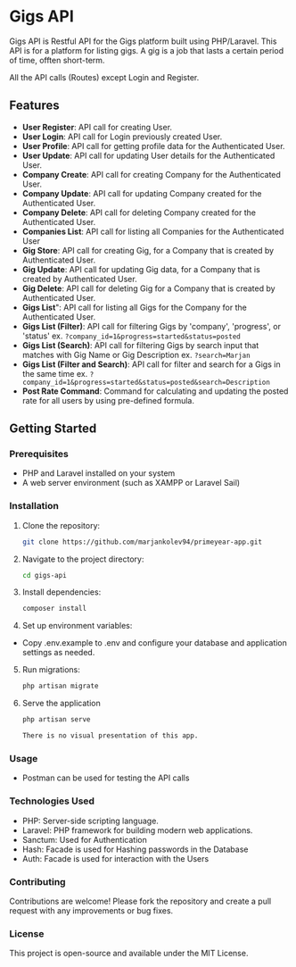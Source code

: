 # Gigs API

Gigs API is Restful API for the Gigs platform built using PHP/Laravel.
This API is for a platform for listing gigs. A gig is a job that lasts a certain period of time, offten short-term.

All the API calls (Routes) except Login and Register.
## Features

- **User Register**: API call for creating User.
- **User Login**: API call for Login previously created User.
- **User Profile**: API call for getting profile data for the Authenticated User.
- **User Update**: API call for updating User details for the Authenticated User.
- **Company Create**: API call for creating Company for the Authenticated User.
- **Company Update**: API call for updating Company created for the Authenticated User.
- **Company Delete**: API call for deleting Company created for the Authenticated User.
- **Companies List**: API call for listing all Companies for the Authenticated User
- **Gig Store**: API call for creating Gig, for a Company that is created by Authenticated User.
- **Gig Update**: API call for updating Gig data, for a Company that is created by Authenticated User.
- **Gig Delete**: API call for deleting Gig for a Company that is created by Authenticated User.
- **Gigs List**": API call for listing all Gigs for the Company for the Authenticated User.
- **Gigs List (Filter)**: API call for filtering Gigs by 'company', 'progress', or 'status'
ex. `?company_id=1&progress=started&status=posted`
- **Gigs List (Search)**: API call for filtering Gigs by search input that matches with Gig Name or Gig Description
ex. `?search=Marjan`
- **Gigs List (Filter and Search)**: API call for filter and search for a Gigs in the same time
ex. `?company_id=1&progress=started&status=posted&search=Description`
- **Post Rate Command**: Command for calculating and updating the posted rate for all users by using pre-defined formula.
## Getting Started

### Prerequisites
- PHP and Laravel installed on your system
- A web server environment (such as XAMPP or Laravel Sail)

### Installation
1. Clone the repository:
   ```bash
   git clone https://github.com/marjankolev94/primeyear-app.git

2. Navigate to the project directory:
   ```bash
   cd gigs-api

3. Install dependencies:
   ```bash
   composer install

4. Set up environment variables:
- Copy .env.example to .env and configure your database and application settings as needed.

5. Run migrations:
   ```bash
   php artisan migrate

6. Serve the application
   ```bash
   php artisan serve

   There is no visual presentation of this app.

### Usage
- Postman can be used for testing the API calls
### Technologies Used
- PHP: Server-side scripting language.
- Laravel: PHP framework for building modern web applications.
- Sanctum: Used for Authentication
- Hash: Facade is used for Hashing passwords in the Database
- Auth: Facade is used for interaction with the Users
### Contributing
Contributions are welcome! Please fork the repository and create a pull request with any improvements or bug fixes.

### License
This project is open-source and available under the MIT License.